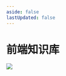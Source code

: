 ```yaml
---
aside: false
lastUpdated: false
---
```


# 前端知识库
![](https://cdn.nlark.com/yuque/0/2022/png/743297/1669561851616-d7015e9d-b4ed-486c-8b68-4fbd0b0a4678.png)

